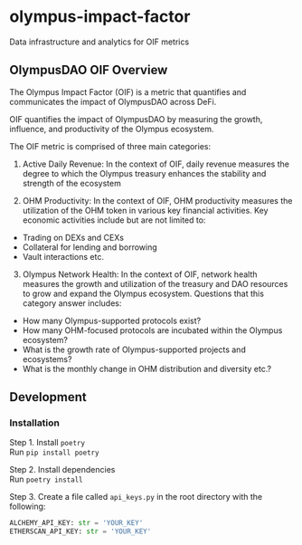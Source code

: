 # olympus-impact-factor
Data infrastructure and analytics for OIF metrics 

## OlympusDAO OIF Overview

The Olympus Impact Factor (OIF) is a metric that quantifies and communicates the impact of OlympusDAO across DeFi. 

OIF quantifies the impact of OlympusDAO by measuring the growth, influence, and productivity of the Olympus ecosystem. 

The OIF metric is comprised of three main categories: 

1. Active Daily Revenue: In the context of OIF, daily revenue measures the degree to which the Olympus treasury enhances the stability and strength of the ecosystem

2. OHM Productivity: In the context of OIF, OHM productivity measures the utilization of the OHM token in various key financial activities. Key economic activities include but are not limited to:

- Trading on DEXs and CEXs
- Collateral for lending and borrowing
- Vault interactions etc.  

3. Olympus Network Health: In the context of OIF, network health measures the growth and utilization of the treasury and DAO resources to grow and expand the Olympus ecosystem. Questions that this category answer includes:

- How many Olympus-supported protocols exist?
- How many OHM-focused protocols are incubated within the Olympus ecosystem?
- What is the growth rate of Olympus-supported projects and ecosystems?
- What is the monthly change in OHM distribution and diversity etc.?

## Development
### Installation
Step 1. Install `poetry`<br>
Run `pip install poetry`

Step 2. Install dependencies<br>
Run `poetry install`

Step 3. Create a file called `api_keys.py` in the root directory with the following:
```python
ALCHEMY_API_KEY: str = 'YOUR_KEY'
ETHERSCAN_API_KEY: str = 'YOUR_KEY'
```